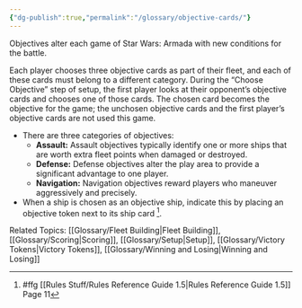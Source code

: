 ```yaml
---
{"dg-publish":true,"permalink":"/glossary/objective-cards/"}
---
```


Objectives alter each game of Star Wars: Armada with new conditions for the battle.

Each player chooses three objective cards as part of their fleet, and each of these cards must belong to a different category. During the “Choose Objective” step of setup, the first player looks at their opponent’s objective cards and chooses one of those cards. The chosen card becomes the objective for the game; the unchosen objective cards and the first player’s objective cards are not used this game.

- There are three categories of objectives:
  - **Assault:** Assault objectives typically identify one or more ships that are worth extra fleet points when damaged or destroyed.
  - **Defense:** Defense objectives alter the play area to provide a significant advantage to one player.
  - **Navigation:** Navigation objectives reward players who maneuver aggressively and precisely.
- When a ship is chosen as an objective ship, indicate this by placing an objective token next to its ship card [^1].

Related Topics: [[Glossary/Fleet Building\|Fleet Building]], [[Glossary/Scoring\|Scoring]], [[Glossary/Setup\|Setup]], [[Glossary/Victory Tokens\|Victory Tokens]], [[Glossary/Winning and Losing\|Winning and Losing]]

[^1]: #ffg [[Rules Stuff/Rules Reference Guide 1.5\|Rules Reference Guide 1.5]] Page 11
